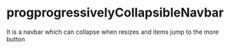 # progprogressivelyCollapsibleNavbar
It is a navbar which can collapse when resizes and items jump to the more button

